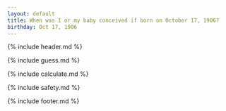 ```yaml
---
layout: default
title: When was I or my baby conceived if born on October 17, 1906?
birthday: Oct 17, 1906
---
```


{% include header.md %}

{% include guess.md %}

{% include calculate.md %}

{% include safety.md %}

{% include footer.md %}



